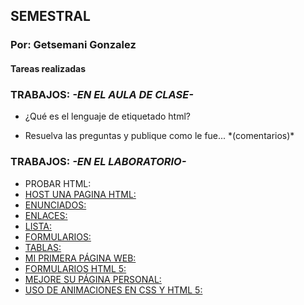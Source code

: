 <html>
<h2>SEMESTRAL</h2>
<p/>

<h3>Por: Getsemani Gonzalez</h3>
<p/>

<h4>Tareas realizadas</h4>
<p/>

<h3>TRABAJOS: <i>-EN EL AULA DE CLASE-</i></h3>
<p/>
<ul><li>¿Qué es el lenguaje de etiquetado html?</li></ul>
<p/>
<ul><li>Resuelva las preguntas y publique como le fue... *(comentarios)*</li></ul>
<p/>

<h3>TRABAJOS: <i>-EN EL LABORATORIO-</i></h3>
<ul><li>PROBAR HTML: <a href="https://www.w3schools.com/code/tryit.asp?filename=G8G4420TMRC2"
<ul><li>HOST UNA PAGINA HTML: <a href="https://getsemani-gonzalez.github.io/About-Getsy/"
<ul><li>ENUNCIADOS: <a href="https://www.w3schools.com/code/tryit.asp?filename=G8A76VU5A5XO"
<ul><li>ENLACES: <a href="https://www.w3schools.com/code/tryit.asp?filename=G8G3DWMU6DNM" 
<ul><li>LISTA:  <a href="https://www.w3schools.com/code/tryit.asp?filename=G8GBOTEWV05S" 
<ul><li>FORMULARIOS:  <a href="https://www.w3schools.com/code/tryit.asp?filename=G8IAILCXHVEU" 
<ul><li>TABLAS: <a href="https://www.w3schools.com/code/tryit.asp?filename=G8PCSGJNCR1G" 
<ul><li>MI PRIMERA PÁGINA WEB: <a href="https://getsemani-gonzalez.github.io/About-Getsy/"  
<ul><li>FORMULARIOS HTML 5: <a href="https://getsemani-gonzalez.github.io/Formulario-de-datos/" 
<ul><li>MEJORE SU PÁGINA PERSONAL: <a href="https://getsemani-gonzalez.github.io/Geo-Locations/" 
<ul><li>USO DE ANIMACIONES EN CSS Y HTML 5: <a href="https://getsemani-gonzalez.github.io/Getsemani-GGC/" 
